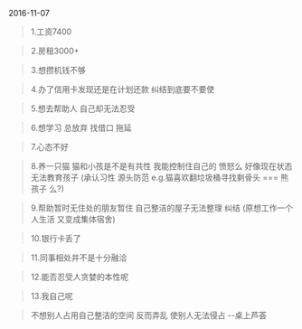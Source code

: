 2016-11-07
>1.工资7400

>2.房租3000+

>3.想攒机钱不够

>4.办了信用卡发现还是在计划还款 纠结到底要不要使

>5.想去帮助人 自己却无法忍受

>6.想学习 总放弃 找借口 拖延

>7.心态不好

>8.养一只猫 猫和小孩是不是有共性 我能控制住自己的 愤怒么 好像现在状态 无法教育孩子 (承认习性 源头防范 e.g.猫喜欢翻垃圾桶寻找剩骨头 === 熊孩子 么?)

>9.帮助暂时无住处的朋友暂住 自己整洁的屋子无法整理 纠结 (原想工作一个人生活 又变成集体宿舍)

>10.银行卡丢了 

>11.同事相处并不是十分融洽

>12.能否忍受人贪婪的本性呢

>13.我自己呢

>不想别人占用自己整洁的空间 反而弄乱 使别人无法侵占 --桌上芦荟
